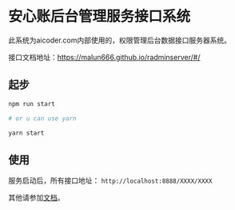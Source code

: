 # 安心账后台管理服务接口系统

此系统为aicoder.com内部使用的，权限管理后台数据接口服务器系统。

接口文档地址：https://malun666.github.io/radminserver/#/

## 起步

```sh
npm run start

# or u can use yarn

yarn start
```

## 使用

服务启动后，所有接口地址： `http://localhost:8888/XXXX/XXXX`

其他请参加[文档](https://malun666.github.io/radminserver/#/)。
